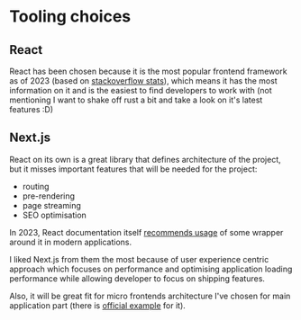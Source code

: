 # Tooling choices

## React

React has been chosen because it is the most popular frontend framework as of 2023 
(based on [stackoverflow stats](https://insights.stackoverflow.com/trends?tags=reactjs%2Cvue.js%2Cangular%2Csvelte%2Cangularjs%2Cvuejs3)),
which means it has the most information on it and is the easiest to find developers to work with 
(not mentioning I want to shake off rust a bit and take a look on it's latest features :D)

## Next.js

React on its own is a great library that defines architecture of the project, but it misses important features that
will be needed for the project:
- routing
- pre-rendering
- page streaming
- SEO optimisation

In 2023, React documentation itself [recommends usage](https://react.dev/learn/start-a-new-react-project) of some 
wrapper around it in modern applications.

I liked Next.js from them the most because of user experience centric approach which focuses on performance and 
optimising application loading performance while allowing developer to focus on shipping features.

Also, it will be great fit for micro frontends architecture I've chosen for main application part
(there is [official example](https://vercel.com/templates/next.js/microfrontends) for it).